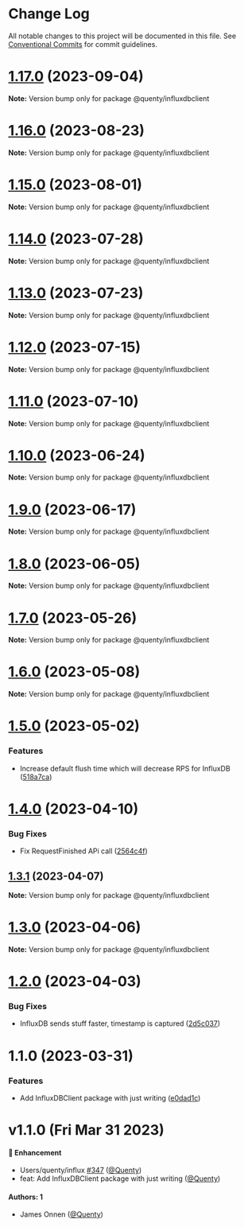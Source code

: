 # Change Log

All notable changes to this project will be documented in this file.
See [Conventional Commits](https://conventionalcommits.org) for commit guidelines.

# [1.17.0](https://github.com/Quenty/NevermoreEngine/compare/@quenty/influxdbclient@1.16.0...@quenty/influxdbclient@1.17.0) (2023-09-04)

**Note:** Version bump only for package @quenty/influxdbclient





# [1.16.0](https://github.com/Quenty/NevermoreEngine/compare/@quenty/influxdbclient@1.15.0...@quenty/influxdbclient@1.16.0) (2023-08-23)

**Note:** Version bump only for package @quenty/influxdbclient





# [1.15.0](https://github.com/Quenty/NevermoreEngine/compare/@quenty/influxdbclient@1.14.0...@quenty/influxdbclient@1.15.0) (2023-08-01)

**Note:** Version bump only for package @quenty/influxdbclient





# [1.14.0](https://github.com/Quenty/NevermoreEngine/compare/@quenty/influxdbclient@1.13.0...@quenty/influxdbclient@1.14.0) (2023-07-28)

**Note:** Version bump only for package @quenty/influxdbclient





# [1.13.0](https://github.com/Quenty/NevermoreEngine/compare/@quenty/influxdbclient@1.12.0...@quenty/influxdbclient@1.13.0) (2023-07-23)

**Note:** Version bump only for package @quenty/influxdbclient





# [1.12.0](https://github.com/Quenty/NevermoreEngine/compare/@quenty/influxdbclient@1.11.0...@quenty/influxdbclient@1.12.0) (2023-07-15)

**Note:** Version bump only for package @quenty/influxdbclient





# [1.11.0](https://github.com/Quenty/NevermoreEngine/compare/@quenty/influxdbclient@1.10.0...@quenty/influxdbclient@1.11.0) (2023-07-10)

**Note:** Version bump only for package @quenty/influxdbclient





# [1.10.0](https://github.com/Quenty/NevermoreEngine/compare/@quenty/influxdbclient@1.9.0...@quenty/influxdbclient@1.10.0) (2023-06-24)

**Note:** Version bump only for package @quenty/influxdbclient





# [1.9.0](https://github.com/Quenty/NevermoreEngine/compare/@quenty/influxdbclient@1.8.0...@quenty/influxdbclient@1.9.0) (2023-06-17)

**Note:** Version bump only for package @quenty/influxdbclient





# [1.8.0](https://github.com/Quenty/NevermoreEngine/compare/@quenty/influxdbclient@1.7.0...@quenty/influxdbclient@1.8.0) (2023-06-05)

**Note:** Version bump only for package @quenty/influxdbclient





# [1.7.0](https://github.com/Quenty/NevermoreEngine/compare/@quenty/influxdbclient@1.6.0...@quenty/influxdbclient@1.7.0) (2023-05-26)

**Note:** Version bump only for package @quenty/influxdbclient





# [1.6.0](https://github.com/Quenty/NevermoreEngine/compare/@quenty/influxdbclient@1.5.0...@quenty/influxdbclient@1.6.0) (2023-05-08)

**Note:** Version bump only for package @quenty/influxdbclient





# [1.5.0](https://github.com/Quenty/NevermoreEngine/compare/@quenty/influxdbclient@1.4.0...@quenty/influxdbclient@1.5.0) (2023-05-02)


### Features

* Increase default flush time which will decrease RPS for InfluxDB ([518a7ca](https://github.com/Quenty/NevermoreEngine/commit/518a7ca0ba480a7fcd97b63c9b83e9c3b03915a1))





# [1.4.0](https://github.com/Quenty/NevermoreEngine/compare/@quenty/influxdbclient@1.3.1...@quenty/influxdbclient@1.4.0) (2023-04-10)


### Bug Fixes

* Fix RequestFinished APi call ([2564c4f](https://github.com/Quenty/NevermoreEngine/commit/2564c4f0541e2ef80f1a48ee384de8c7fe0637fd))





## [1.3.1](https://github.com/Quenty/NevermoreEngine/compare/@quenty/influxdbclient@1.3.0...@quenty/influxdbclient@1.3.1) (2023-04-07)

**Note:** Version bump only for package @quenty/influxdbclient





# [1.3.0](https://github.com/Quenty/NevermoreEngine/compare/@quenty/influxdbclient@1.2.0...@quenty/influxdbclient@1.3.0) (2023-04-06)

**Note:** Version bump only for package @quenty/influxdbclient





# [1.2.0](https://github.com/Quenty/NevermoreEngine/compare/@quenty/influxdbclient@1.1.0...@quenty/influxdbclient@1.2.0) (2023-04-03)


### Bug Fixes

* InfluxDB sends stuff faster, timestamp is captured ([2d5c037](https://github.com/Quenty/NevermoreEngine/commit/2d5c037498e149af3587cbfb73dae2aca2d95d71))





# 1.1.0 (2023-03-31)


### Features

* Add InfluxDBClient package with just writing ([e0dad1c](https://github.com/Quenty/NevermoreEngine/commit/e0dad1c6044f59b3a389ed388cebbfacf2b4a7ca))





# v1.1.0 (Fri Mar 31 2023)

#### 🚀 Enhancement

- Users/quenty/influx [#347](https://github.com/Quenty/NevermoreEngine/pull/347) ([@Quenty](https://github.com/Quenty))
- feat: Add InfluxDBClient package with just writing ([@Quenty](https://github.com/Quenty))

#### Authors: 1

- James Onnen ([@Quenty](https://github.com/Quenty))
